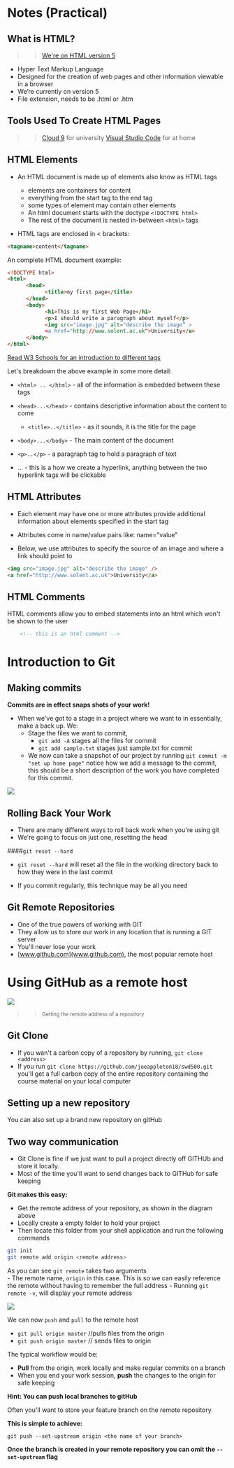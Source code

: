 # Notes (Practical)


## What is HTML?


>> [We're on HTML version 5](https://www.w3.org/TR/html5/)   

- Hyper Text Markup Language
- Designed for the creation of web pages and other information viewable in a browser
- We’re currently on version 5
- File extension, needs to be .html or .htm


## Tools Used To Create HTML Pages

>> [Cloud 9](https://c9.io/joeppleton18) for university 
>> [Visual Studio Code](https://code.visualstudio.com/)  for at home

## HTML Elements 

- An HTML document is made up of elements also know as HTML tags
	- elements are containers for content
	- everything from the start tag to the end tag
	- some types of element may contain other elements
	- An html document starts with the doctype `<!DOCTYPE html>`
	- The rest of the document is nested in-between  `<html>` tags

- HTML tags are enclosed in < brackets:

```html  
<tagname>content</tagname>  
```	

An complete HTML document example:


```html
<!DOCTYPE html>
<html>
	  <head>
			<title>my first page</title>
	  </head>
      <body>
			<h1>This is my first Web Page</h1>
			<p>I should write a paragraph about myself</p>
			<img src="image.jpg" alt="describe the image” >
			<a href="http://www.solent.ac.uk">University</a>
      </body>
</html>

```

[Read W3 Schools for an introduction to different tags](http://www.w3schools.com/html/html_intro.asp)


Let's breakdown the above example in some more detail:

- `<html> .. </html>` - all of the information is embedded between these tags

- `<head>...</head>` - contains descriptive information about the content to come
	- 	`<title>..</title>` - as it sounds, it is the title for the page

- `<body>...</body>` - The main content of the document 
- `<p>..</p>` -  a paragraph tag to hold a paragraph of text
-  	<a>...</a> -  this is a how we create a hyperlink, anything between the two hyperlink tags will be clickable 


## HTML Attributes

- Each element may have one or more attributes
  provide additional information about elements
  specified in the start tag
  
- Attributes come in name/value pairs like: name="value"

- Below, we use attributes to specify the source of an image and where a link should point to
  
  
```html
<img src="image.jpg" alt="describe the image" />
<a href="http://www.solent.ac.uk">University</a>

```

## HTML Comments 

HTML comments allow you to embed statements into an html which won't be shown to the user


```html
	<!-- this is an html comment -->

```



# Introduction to Git

## Making commits 
**Commits are in effect snaps shots of your work!**

- When we've got to a stage in a project where we want to in essentially, make a back up. We:
 	- Stage the files we want to commit,  
 		- `git add -A` stages all the files for commit 
 		- `git add sample.txt` stages just sample.txt for commit
 	- We now can take a snapshot of our project by running `git commit -m "set up home page"` notice how we add a message to the commit, this should be a short description of the work you have completed for this commit. 

![](assets/git_work_flow.png) 	


## Rolling Back Your Work

- There are many different ways to roll back work when you're using git 
- We're going to focus on just one, resetting the head

####`git reset --hard`

- `git reset --hard` will reset all the file in the working directory back to how they were in the last commit 

- If you commit regularly, this technique may be all you need 


## Git Remote Repositories 

- One of the true powers of working with GIT 
- They allow us to store our work in any location that is running a GIT server
- You'll never lose your work 
- [www.github.com](www.github.com), the most popular remote host

# Using GitHub as a remote host 

![](assets/git_getting_remote_address.jpg)

>> <sub> Getting the remote address of a repository </sub>

## Git Clone

- If you wan't a carbon copy of a repository by running, `git clone <address>
` 
- If you run `git clone https://github.com/joeappleton18/swd500.git` you'll get a full carbon copy of the entire repository containing the course material on your local computer 

## Setting up a new repository 

You can also set up a brand new repository on gitHub


## Two way communication 

- Git Clone is fine if we just want to pull a project directly off GITHUb and store it locally. 
-  Most of the time you'll want to send changes back to GITHub for safe keeping
	
**Git makes this easy:**

- Get the remote address of your repository, as shown in the diagram above
- Locally create a empty folder to hold your project 
-  Then locate this folder from your shell application and run the following commands

```bash 
git init 
git remote add origin <remote address>
```

As you can see `git remote` takes two arguments  
	- The remote name, `origin` in this case. This is so we can easily reference the remote without having to remember the full address 
	- Running `git remote -v`, will display your remote address

![](assets/git_remote_v.jpg)	

We can now `push` and `pull` to the remote host

- `git pull origin master`  //pulls files from the origin 
- `git push origin master` // sends files to origin  

The typical workflow would be:

- **Pull** from the origin, work locally and make regular commits on a branch
- When you end your work session, **push** the changes to the origin for safe keeping 

**Hint: You can push local branches to gitHub**

Often you'll want to store your feature branch on the remote repository. 

**This is simple to achieve:**

```git push --set-upstream origin <the name of your branch>``` 

**Once the branch is created in your remote repository you can omit the `--set-upstream` flag**
